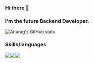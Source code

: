 ### Hi there 👋 
### I'm the future Backend Developer.
![Anurag's GitHub stats](https://github-readme-stats.vercel.app/api?username=jtiger0303&show_icons=true&theme=dark)


### Skills/languages
<img src="https://img.shields.io/badge/Spring-6DB33F?style=flat-square&logo=Spring&logoColor=green"/><img src="https://img.shields.io/badge/Java-007396?style=flat-square&logo=Java&logoColor=blue"/><img src="https://img.shields.io/badge/C++-00599C?style=flat-square&logo=C++&logoColor=black"/>

